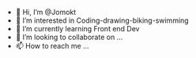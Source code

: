 - 👋 Hi, I’m @Jomokt
- 👀 I’m interested in Coding-drawing-biking-swimming
- 🌱 I’m currently learning Front end Dev
- 💞️ I’m looking to collaborate on ...
- 📫 How to reach me ...

<!---
Jomokt/Jomokt is a ✨ special ✨ repository because its `README.md` (this file) appears on your GitHub profile.
You can click the Preview link to take a look at your changes.
--->

